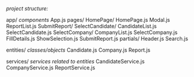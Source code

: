 *project structure:*

app/ *components*
    App.js
    pages/
        HomePage/
            HomePage.js
            Modal.js
            ReportList.js
        SubmitReport/
            SelectCandidate/
                CandidateList.js
                SelectCandidate.js
    	    SelectCompany/
                CompanyList.js
                SelectCompany.js
            FillDetails.js
            ShowSelection.js
            SubmitReport.js
    partials/
        Header.js
        Search.js

entities/  *classes/objects*
    Candidate.js
    Company.js
    Report.js

services/  *services related to entities*
    CandidateService.js
    CompanyService.js
    ReportService.js